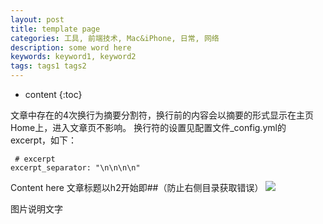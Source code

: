 ```yaml
---
layout: post
title: template page
categories: 工具, 前端技术, Mac&iPhone, 日常, 网络
description: some word here
keywords: keyword1, keyword2
tags: tags1 tags2
---
```

* content
{:toc}
<div class="postImg" style="background-image:url(http://ovl1kjv88.bkt.clouddn.com/media/)"></div>
文章中存在的4次换行为摘要分割符，换行前的内容会以摘要的形式显示在主页Home上，进入文章页不影响。
换行符的设置见配置文件_config.yml的 excerpt，如下：

```
 # excerpt
excerpt_separator: "\n\n\n\n"
```



Content here
文章标题以h2开始即##（防止右侧目录获取错误）
![](http://ovl1kjv88.bkt.clouddn.com/media/500_wKgFVVouJNqActSbAAT4kOIJ6RM247.jpg-width_700)
<p class="img-instructions">图片说明文字</p>


